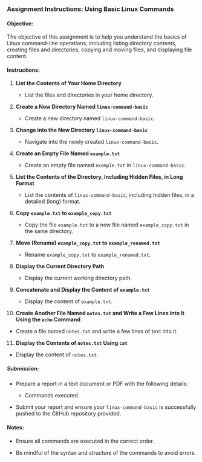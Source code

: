 ### Assignment Instructions: Using Basic Linux Commands

#### Objective:
The objective of this assignment is to help you understand the basics of Linux command-line operations, including listing directory contents, creating files and directories, copying and moving files, and displaying file content.

#### Instructions:

1. **List the Contents of Your Home Directory**
   - List the files and directories in your home directory.

2. **Create a New Directory Named `linux-command-basic`**
   - Create a new directory named `linux-command-basic`.

3. **Change into the New Directory `linux-command-basic`**
   - Navigate into the newly created `linux-command-basic`.

4. **Create an Empty File Named `example.txt`**
   - Create an empty file named `example.txt` in `linux-command-basic`.

5. **List the Contents of the Directory, Including Hidden Files, in Long Format**
   - List the contents of `linux-command-basic`, including hidden files, in a detailed (long) format.

6. **Copy `example.txt` to `example_copy.txt`**
   - Copy the file `example.txt` to a new file named `example_copy.txt` in the same directory.

7. **Move (Rename) `example_copy.txt` to `example_renamed.txt`**
   - Rename `example_copy.txt` to `example_renamed.txt`.

8. **Display the Current Directory Path**
   - Display the current working directory path.

9. **Concatenate and Display the Content of `example.txt`**
   - Display the content of `example.txt`.

10. **Create Another File Named `notes.txt` and Write a Few Lines into It Using the `echo` Command**
   - Create a file named `notes.txt` and write a few lines of text into it.

11. **Display the Contents of `notes.txt` Using `cat`**
   - Display the content of `notes.txt`.

##### Submission:
- Prepare a report in a text document or PDF with the following details:
  - Commands executed.
  
- Submit your report and ensure your `linux-command-basic` is successfully pushed to the GitHub repository provided.

#### Notes:
- Ensure all commands are executed in the correct order.

- Be mindful of the syntax and structure of the commands to avoid errors.

